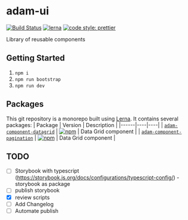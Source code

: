 # adam-ui

[![Build Status](https://travis-ci.org/stacythen/adam-ui.svg?branch=master)](https://travis-ci.org/stacythen/adam-ui)
[![lerna](https://img.shields.io/badge/maintained%20with-lerna-cc00ff.svg)](https://lerna.js.org/)
[![code style: prettier](https://img.shields.io/badge/code_style-prettier-ff69b4.svg?style=flat-square)](https://github.com/prettier/prettier)

Library of reusable components

## Getting Started

1. `npm i`
2. `npm run bootstrap`
3. `npm run dev`

## Packages

This git repository is a monorepo built using [Lerna](//lernajs.io). It contains several packages:
| Package | Version | Description |
|------|----|----|
| [`adam-component-datagrid`](/packages/adam-component-datagrid) | [![npm](https://img.shields.io/npm/v/adam-component-datagrid.svg?maxAge=3600)](https://www.npmjs.com/package/adam-component-datagrid) | Data Grid component |
| [`adam-component-pagination`](/packages/adam-component-pagination) | [![npm](https://img.shields.io/npm/v/adam-component-pagination.svg?maxAge=3600)](https://www.npmjs.com/package/adam-component-pagination) | Data Grid component |

## TODO

- [ ] Storybook with typescript (https://storybook.js.org/docs/configurations/typescript-config/) - storybook as package
- [ ] publish storybook
- [x] review scripts
- [ ] Add Changelog
- [ ] Automate publish

